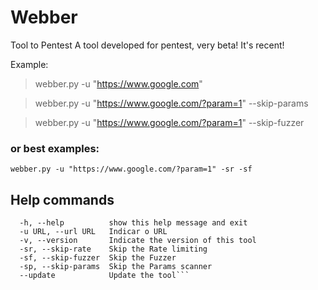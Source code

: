 # Webber
Tool to Pentest
A tool developed for pentest, very beta!
It's recent!

Example:

> webber.py -u "https://www.google.com"

> webber.py -u "https://www.google.com/?param=1" --skip-params

> webber.py -u "https://www.google.com/?param=1" --skip-fuzzer

### or best examples:

`webber.py -u "https://www.google.com/?param=1" -sr -sf `


## Help commands

```optional arguments:
  -h, --help          show this help message and exit
  -u URL, --url URL   Indicar o URL
  -v, --version       Indicate the version of this tool
  -sr, --skip-rate    Skip the Rate limiting
  -sf, --skip-fuzzer  Skip the Fuzzer
  -sp, --skip-params  Skip the Params scanner
  --update            Update the tool```
